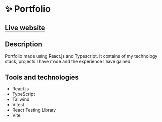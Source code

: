 # ✨ Portfolio 

## [Live website](https://portfolio-karolstawowski.vercel.app/)

## Description

Portfolio made using React.js and Typescript. It contains of my technology stack, projects I have made and the experience I have gained.

## Tools and technologies

- React.js
- TypeScript
- Tailwind
- Vitest
- React Testing Library
- Vite
